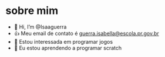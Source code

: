 # sobre mim
- 👋 Hi, I’m @Isaaguerra
- :+1: Meu email de contato é guerra.isabella@escola.pr.gov.br 
- 👀 Estou interessada em programar jogos
- 🌱 Eu estou aprendendo a programar scratch


<!---
Isaaguerra/Isaaguerra is a ✨ special ✨ repository because its `README.md` (this file) appears on your GitHub profile.
You can click the Preview link to take a look at your changes.
--->
